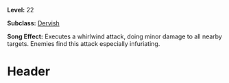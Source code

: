 <!-- TITLE: Song: Whirlwind Blade -->
<!-- SUBTITLE:  -->

**Level:** 22

**Subclass:** [Dervish](dervish)

**Song Effect:** Executes a whirlwind attack, doing minor damage to all nearby targets.  Enemies find this attack especially infuriating.

# Header